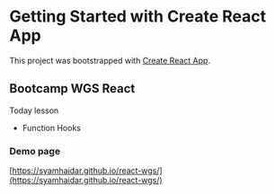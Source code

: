 # Getting Started with Create React App

This project was bootstrapped with [Create React App](https://github.com/facebook/create-react-app).

## Bootcamp WGS React

Today lesson

- Function Hooks

### Demo page

[https://syamhaidar.github.io/react-wgs/](https://syamhaidar.github.io/react-wgs/)
